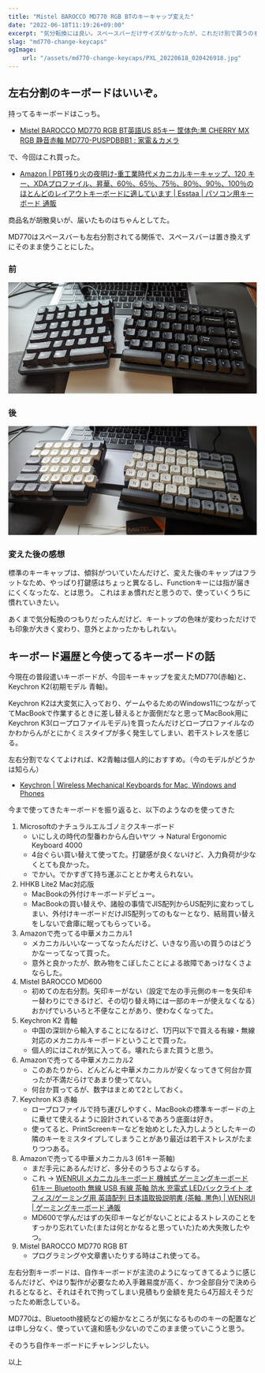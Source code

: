 ```yaml
---
title: "Mistel BAROCCO MD770 RGB BTのキーキャップ変えた"
date: "2022-06-18T11:19:26+09:00"
excerpt: "気分転換には良い。スペースバーだけサイズがなかったが、これだけ別で買うのもな……という状況"
slag: "md770-change-keycaps"
ogImage:
    url: "/assets/md770-change-keycaps/PXL_20220618_020426918.jpg"
---
```


## 左右分割のキーボードはいいぞ。

持ってるキーボードはこっち。

- [Mistel BAROCCO MD770 RGB BT英語US 85キー 筐体色:黒 CHERRY MX RGB 静音赤軸 MD770-PUSPDBBB1 : 家電＆カメラ](https://www.amazon.co.jp/dp/B08JYH8TV7?th=1)

で、今回はこれ買った。

- [Amazon | PBT残り火の夜明け-重工業時代メカニカルキーキャップ、120 キー、XDAプロファイル、昇華、60％、65％、75％、80％、90％、100％のほとんどのレイアウトキーボードに適しています | Esstaa | パソコン用キーボード 通販](https://www.amazon.co.jp/dp/B09828Q2V8)

商品名が胡散臭いが、届いたものはちゃんとしてた。

MD770はスペースバーも左右分割されてる関係で、スペースバーは置き換えずにそのまま使うことにした。

### 前

![BAROCCO MD770 RGB BT](/assets/md770-change-keycaps/PXL_20220618_013405858.jpg)

### 後

![BAROCCO MD770 RGB BT](/assets/md770-change-keycaps/PXL_20220618_020426918.jpg)

### 変えた後の感想

標準のキーキャップは、傾斜がついていたんだけど、変えた後のキャップはフラットなため、やっぱり打鍵感はちょっと異なるし、Functionキーには指が届きにくくなったな、とは思う。
これはまぁ慣れだと思うので、使っていくうちに慣れていきたい。

あくまで気分転換のつもりだったんだけど、キートップの色味が変わっただけでも印象が大きく変わり、意外とよかったかもしれない。

## キーボード遍歴と今使ってるキーボードの話

今現在の普段遣いキーボードが、今回キーキャップを変えたMD770(赤軸)と、Keychron K2(初期モデル 青軸)。

Keychron K2は大変気に入っており、ゲームやるためのWindows11につながっててMacBookで作業するときに差し替えるとか面倒だなと思ってMacBook用にKeychron K3(ロープロファイルモデル)を買ったんだけどロープロファイルなのかわからんがとにかくミスタイプが多く発生してしまい、若干ストレスを感じる。

左右分割でなくてよければ、K2青軸は個人的におすすめ。（今のモデルがどうかは知らん）

- [Keychron | Wireless Mechanical Keyboards for Mac, Windows and Phones](https://www.keychron.com/)

今まで使ってきたキーボードを振り返ると、以下のようなのを使ってきた

1. Microsoftのナチュラルエルゴノミクスキーボード
    - いにしえの時代の型番わからん白いヤツ → Natural Ergonomic Keyboard 4000
    - 4台ぐらい買い替えて使ってた。打鍵感が良くないけど、入力負荷が少なくとても良かった。
    - でかい。でかすぎて持ち運ぶこととか考えられない。
1. HHKB Lite2 Mac対応版
    - MacBookの外付けキーボードデビュー。
    - MacBookの買い替えや、諸般の事情でJIS配列からUS配列に変わってしまい、外付けキーボードだけJIS配列ってのもなーとなり、結局買い替えをしないで倉庫に眠ってもらっている。
1. Amazonで売ってる中華メカニカル1
    - メカニカルいいなーってなったんだけど、いきなり高いの買うのはどうかなーってなって買った。
    - 意外と良かったが、飲み物をこぼしたことによる故障であっけなくさよならした。
1. Mistel BAROCCO MD600
    - 初めての左右分割。矢印キーがない（設定で左の手元側のキーを矢印キー替わりにできるけど、その切り替え時には一部のキーが使えなくなる）おかげでいろいろと不便なことがあり、使わなくなってた。
1. Keychron K2 青軸
    - 中国の深圳から輸入することになるけど、1万円以下で買える有線・無線対応のメカニカルキーボードということで買った。
    - 個人的にはこれが気に入ってる。壊れたらまた買うと思う。
1. Amazonで売ってる中華メカニカル2
    - このあたりから、どんどんと中華メカニカルが安くなってきて何台か買ったが不満だらけであまり使ってない。
    - 何台か買ってるが、数字はまとめて2としておく。
1. Keychron K3 赤軸
    - ロープロファイルで持ち運びしやすく、MacBookの標準キーボードの上に乗せて使えるように設計されているであろう底面は好き。
    - 使ってると、PrintScreenキーなどを始めとした入力しようとしたキーの隣のキーをミスタイプしてしまうことがあり最近は若干ストレスがたまりつつある。
1. Amazonで売ってる中華メカニカル3 (61キー茶軸)
    - まだ手元にあるんだけど、多分そのうちさよならする。
    - これ → [WENRUI メカニカルキーボード 機械式 ゲーミングキーボード 61キー Bluetooth 無線 USB 有線 茶軸 防水 充電式 LEDバックライト オフィス/ゲーミング用 英語配列 日本語取扱説明書 (茶軸, 黒色) | WENRUI | ゲーミングキーボード 通販](https://www.amazon.co.jp/dp/B08NSL2CK4)
    - MD600で学んだはずの矢印キーなどがないことによるストレスのことをすっかり忘れていた(または何とかなると思っていた)ため大失敗したやつ。
1. Mistel BAROCCO MD770 RGB BT
    - プログラミングや文章書いたりする時はこれ使ってる。

左右分割キーボードは、自作キーボードが主流のようになってきてるように感じるんだけど、やはり製作が必要なため入手難易度が高く、かつ全部自分で決められるとなると、それはそれで拘ってしまい見積もり金額を見たら4万超えそうだったため断念している。

MD770は、Bluetooth接続などの細かなところが気になるもののキーの配置などは申し分なく、使っていて違和感も少ないのでこのまま使っていこうと思う。

そのうち自作キーボードにチャレンジしたい。

以上

